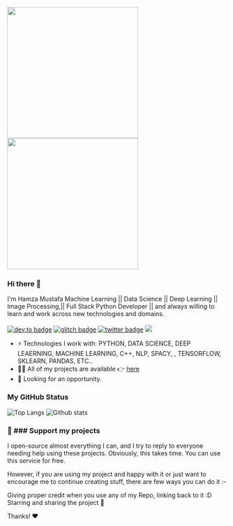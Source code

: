 <img src="https://media.giphy.com/media/p4NLw3I4U0idi/giphy.gif" width="300"> <img src= "https://media.giphy.com/media/26tn33aiTi1jkl6H6/giphy.gif" width = "300">

### Hi there 👋
I'm Hamza Mustafa Machine Learning || Data Science || Deep Learning || Image Processing,|| Full Stack Python Developer || and always willing to learn and work across new technologies and domains. <br/> <br/>
[![dev.to badge](https://img.shields.io/badge/linkedin-iamhamzam1-%230177B5?style=flat&logo=linkedin)](https://www.linkedin.com/in/iamhamzam1)
[![glitch badge](https://img.shields.io/badge/facebook-aoraja-%23FF0000?style=flat&logo=facebook)](https://www.facebook.com/aoraja)
[![twitter badge](https://img.shields.io/badge/instagram-@iamhimanshu0-%23E4415F?style=flat&logo=instagram&logoColor=white)](https://www.instagram.com/hamxam1)
![](https://komarev.com/ghpvc/?username=iamhimanshu0&color=brightgreen&style=flat)

- ⚡️ Technologies I work with: PYTHON, DATA SCIENCE, DEEP LEAERNING, MACHINE LEARNING, C++, NLP, SPACY, , TENSORFLOW, SKLEARN, PANDAS, ETC..
- 👨‍💻 All of my projects are available 👉  [here](https://github.com/hamxam1?tab=repositories)
- 👯 Looking for an opportunity.

### My GitHub Status 
![Top Langs](https://github-readme-stats.vercel.app/api/top-langs/?username=iamhimanshu0) ![Github stats](https://github-readme-stats.vercel.app/api?username=iamhimanshu0&show_icons=true)

### 💖 ### Support my projects <br>
I open-source almost everything I can, and I try to reply to everyone needing help using these projects. Obviously, this takes time. You can use this service for free.

However, if you are using my project and happy with it or just want to encourage me to continue creating stuff, there are few ways you can do it :-

Giving proper credit when you use any of my Repo, linking back to it :D
Starring and sharing the project 🚀

Thanks! ❤️



<!--



